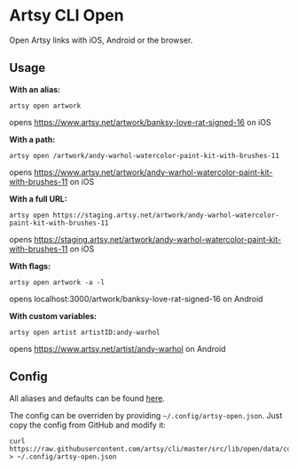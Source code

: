 # Artsy CLI Open

Open Artsy links with iOS, Android or the browser.

## Usage

**With an alias:**

```
artsy open artwork
```

opens https://www.artsy.net/artwork/banksy-love-rat-signed-16 on iOS

**With a path:**

```
artsy open /artwork/andy-warhol-watercolor-paint-kit-with-brushes-11
```

opens https://www.artsy.net/artwork/andy-warhol-watercolor-paint-kit-with-brushes-11 on iOS

**With a full URL:**

```
artsy open https://staging.artsy.net/artwork/andy-warhol-watercolor-paint-kit-with-brushes-11
```

opens https://staging.artsy.net/artwork/andy-warhol-watercolor-paint-kit-with-brushes-11 on iOS

**With flags:**

```
artsy open artwork -a -l
```

opens localhost:3000/artwork/banksy-love-rat-signed-16 on Android

**With custom variables:**

```
artsy open artist artistID:andy-warhol
```

opens https://www.artsy.net/artist/andy-warhol on Android

## Config

All aliases and defaults can be found [here](src/lib/open/data/config.json).

The config can be overriden by providing `~/.config/artsy-open.json`. Just copy the config from GitHub and modify it:

```
curl https://raw.githubusercontent.com/artsy/cli/master/src/lib/open/data/config.json > ~/.config/artsy-open.json
```
